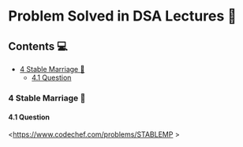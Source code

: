 # Problem Solved in DSA Lectures 📖 <!-- omit in toc -->

## Contents 💻 <!-- omit in toc -->

- [4 Stable Marriage 👫](#4-stable-marriage-)
  - [4.1 Question](#41-question)

### 4 Stable Marriage 👫

#### 4.1 Question

<https://www.codechef.com/problems/STABLEMP >